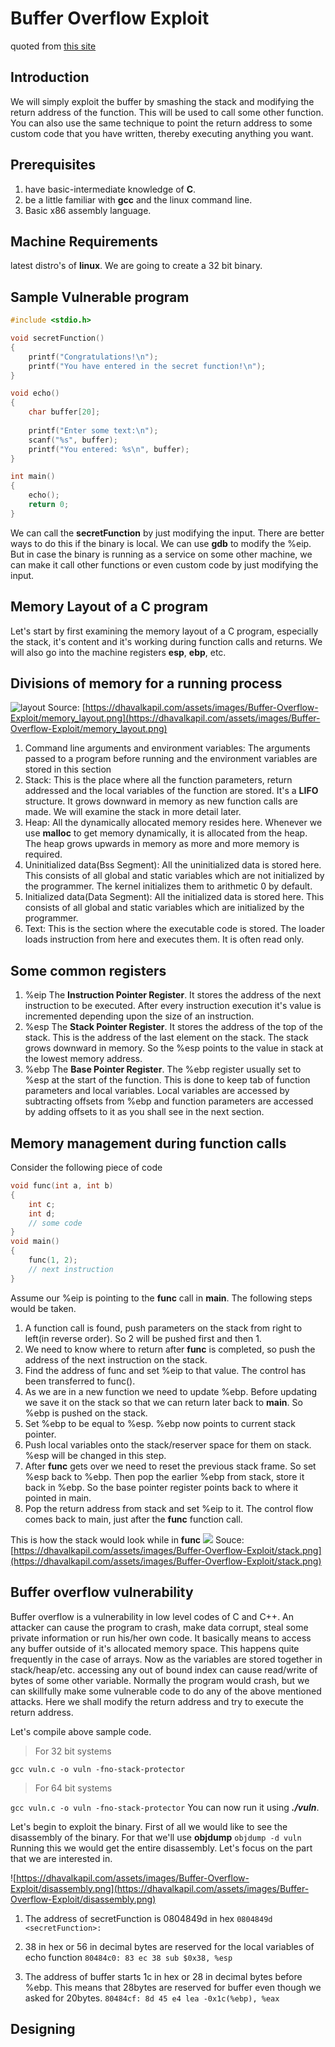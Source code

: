 # Buffer Overflow Exploit
quoted from [this site](https://dhavalkapil.com/blogs/Buffer-Overflow-Exploit/)

## Introduction
We will simply exploit the buffer by smashing the stack and modifying the return address of the function. This will be used to call some other function. You can also use the same technique to point the return address to some custom code that you have written, thereby executing anything you want.

## Prerequisites
1. have basic-intermediate knowledge of **C**.
2. be a little familiar with **gcc** and the linux command line.
3. Basic x86 assembly language.

## Machine Requirements
latest distro's of **linux**. We are going to create a 32 bit binary.

## Sample Vulnerable program
```c
#include <stdio.h>

void secretFunction()
{
	printf("Congratulations!\n");
	printf("You have entered in the secret function!\n");
}

void echo() 
{
	char buffer[20];
	
	printf("Enter some text:\n");
	scanf("%s", buffer);
	printf("You entered: %s\n", buffer);
}

int main()
{
	echo();
	return 0;
}
```

We can call the **secretFunction** by just modifying the input. There are better ways to do this if the binary is local. We can use **gdb** to modify the %eip. But in case the binary is running as a service on some other machine, we can make it call other functions or even custom code by just modifying the input.

## Memory Layout of a C program
Let's start by first examining the memory layout of a C program, especially the stack, it's content and it's working during function calls and returns. We will also go into the machine registers **esp**, **ebp**, etc.

## Divisions of memory for a running process
![layout](https://dhavalkapil.com/assets/images/Buffer-Overflow-Exploit/memory_layout.png)
Source: [https://dhavalkapil.com/assets/images/Buffer-Overflow-Exploit/memory_layout.png](https://dhavalkapil.com/assets/images/Buffer-Overflow-Exploit/memory_layout.png)

1. Command line arguments and environment variables:
	The arguments passed to a program before running and the environment variables are stored in this section
2. Stack:
	This is the place where all the function parameters, return addressed and the local variables of the function are stored. It's a **LIFO** structure. It grows downward in memory as new function calls are made. We will examine the stack in more detail later.
3. Heap:
	All the dynamically allocated memory resides here. Whenever we use **malloc** to get memory dynamically, it is allocated from the heap. The heap grows upwards in memory as more and more memory is required.
4. Uninitialized data(Bss Segment): 
	All the uninitialized data is stored here. This consists of all global and static variables which are not initialized by the programmer. The kernel initializes them to arithmetic 0 by default.
5. Initialized data(Data Segment):
	All the initialized data is stored here. This consists of all global and static variables which are initialized by the programmer.
6. Text:
	This is the section where the executable code is stored. The loader loads instruction from here and executes them. It is often read only.

## Some common registers
1. %eip
	The **Instruction Pointer Register**. It stores the address of the next instruction to be executed. After every instruction execution it's value is incremented depending upon the size of an instruction.
2. %esp
	The **Stack Pointer Register**. It stores the address of the top of the stack. This is the address of the last element on the stack. The stack grows downward in memory. So the %esp points to the value in stack at the lowest memory address.
3. %ebp
	The **Base Pointer Register**. The %ebp register usually set to %esp at the start of the function. This is done to keep tab of function parameters and local variables. Local variables are accessed by subtracting offsets from %ebp and function parameters are accessed by adding offsets to it as you shall see in the next section.

## Memory management during function calls
Consider the following piece of code
```c
void func(int a, int b)
{
	int c;
	int d;
	// some code
}
void main()
{
	func(1, 2);
	// next instruction
}
```
Assume our %eip is pointing to the **func** call in **main**. The following steps would be taken.
1. A function call is found, push parameters on the stack from right to left(in reverse order). So 2 will be pushed first and then 1.
2. We need to know where to return after **func** is completed, so push the address of the next instruction on the stack.
3. Find the address of func and set %eip to that value. The control has been transferred to func().
4. As we are in a new function we need to update %ebp. Before updating we save it on the stack so that we can return later back to **main**. So %ebp is pushed on the stack.
5. Set %ebp to be equal to %esp. %ebp now points to current stack pointer.
6. Push local variables onto the stack/reserver space for them on stack. %esp will be changed in this step.
7. After **func** gets over we need to reset the previous stack frame. So set %esp back to %ebp. Then pop the earlier %ebp from stack, store it back in %ebp. So the base pointer register points back to where it pointed in main.
8. Pop the return address from stack and set %eip to it. The control flow comes back to main, just after the **func** function call.

This is how the stack would look while in **func**
![](https://dhavalkapil.com/assets/images/Buffer-Overflow-Exploit/stack.png)
Souce: [https://dhavalkapil.com/assets/images/Buffer-Overflow-Exploit/stack.png](https://dhavalkapil.com/assets/images/Buffer-Overflow-Exploit/stack.png)

## Buffer overflow vulnerability
Buffer overflow is a vulnerability in low level codes of C and C++. An attacker can cause the program to crash, make data corrupt, steal some private information or run his/her own code.
It basically means to access any buffer outside of it's allocated memory space. This happens quite frequently in the case of arrays. Now as the variables are stored together in stack/heap/etc. accessing any out of bound index can cause read/write of bytes of some other variable. Normally the program would crash, but we can skillfully make some vulnerable code to do any of the above mentioned attacks. Here we shall modify the return address and try to execute the return address.

Let's compile above sample code.
> For 32 bit systems

`gcc vuln.c -o vuln -fno-stack-protector`
> For 64 bit systems

`gcc vuln.c -o vuln -fno-stack-protector`
You can now run it using ***./vuln***.

Let's begin to exploit the binary. First of all we would like to see the disassembly of the binary. For that we'll use **objdump**
`objdump -d vuln`
Running this we would get the entire disassembly. Let's focus on the part that we are interested in.

![https://dhavalkapil.com/assets/images/Buffer-Overflow-Exploit/disassembly.png](https://dhavalkapil.com/assets/images/Buffer-Overflow-Exploit/disassembly.png)
1. The address of secretFunction is 0804849d in hex
`0804849d <secretFunction>:`

2. 38 in hex or 56 in decimal bytes are reserved for the local variables of echo function
`80484c0: 83 ec 38 sub $0x38, %esp`

3. The address of buffer starts 1c in hex or 28 in decimal bytes before %ebp. This means that 28bytes are reserved for buffer even though we asked for 20bytes.
`80484cf: 8d 45 e4 lea -0x1c(%ebp), %eax`

## Designing 

<!--stackedit_data:
eyJoaXN0b3J5IjpbNzQyMzE5NDIsLTMyMzg5NzA3NCw5ODY2Mj
g1NiwxNjA5NDMzNTE4LDg4MjE3MzIwLC0xMzE1NjI3MDc5LC0z
NTA0MjY5MzBdfQ==
-->